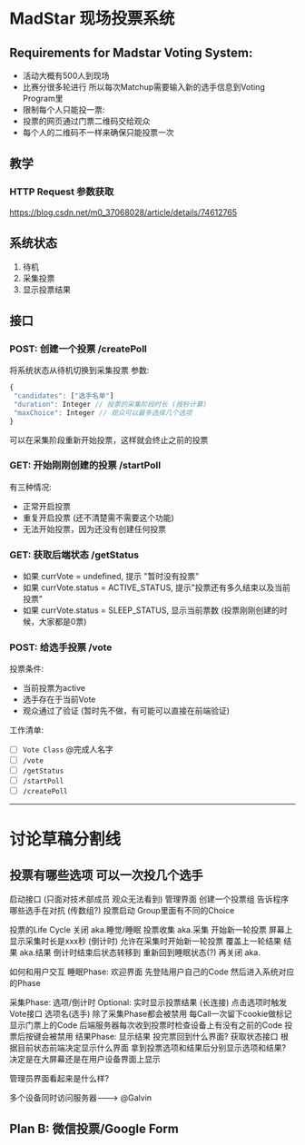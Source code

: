 # MadStar 现场投票系统

## Requirements for Madstar Voting System: 
* 活动大概有500人到现场
* 比赛分很多轮进行 所以每次Matchup需要输入新的选手信息到Voting Program里
* 限制每个人只能投一票: 
* 投票的网页通过门票二维码交给观众
* 每个人的二维码不一样来确保只能投票一次

## 教学
### HTTP Request 参数获取
https://blog.csdn.net/m0_37068028/article/details/74612765

## 系统状态
1. 待机 
2. 采集投票
3. 显示投票结果

## 接口
### POST: 创建一个投票 **/createPoll**
将系统状态从待机切换到采集投票
参数:
``` javascript
{
 "candidates": ["选手名单"]
 "duration": Integer // 投票的采集阶段时长 (按秒计算)
 "maxChoice": Integer // 观众可以最多选择几个选项
}
```
可以在采集阶段重新开始投票，这样就会终止之前的投票

### GET: 开始刚刚创建的投票 **/startPoll**
有三种情况:
* 正常开启投票
* 重复开启投票 (还不清楚需不需要这个功能)
* 无法开始投票，因为还没有创建任何投票

### GET: 获取后端状态 **/getStatus** 

* 如果 currVote = undefined, 提示 "暂时没有投票" 
* 如果 currVote.status = ACTIVE_STATUS, 提示"投票还有多久结束以及当前投票"
* 如果 currVote.status = SLEEP_STATUS, 显示当前票数 (投票刚刚创建的时候，大家都是0票)

### POST: 给选手投票 **/vote**
投票条件:
* 当前投票为active
* 选手存在于当前Vote
* 观众通过了验证 (暂时先不做，有可能可以直接在前端验证)


工作清单:
- [ ] ```Vote Class``` @完成人名字
- [ ] ```/vote```
- [ ] ```/getStatus```
- [ ] ```/startPoll```
- [ ] ```/createPoll```

---
# 讨论草稿分割线




## 投票有哪些选项 可以一次投几个选手

启动接口  (只面对技术部成员 观众无法看到)
管理界面
创建一个投票组 
告诉程序哪些选手在对抗  (传数组?)
投票启动
Group里面有不同的Choice

投票的Life Cycle
关闭 aka.睡觉/睡眠
投票收集 aka.采集
开始新一轮投票
屏幕上显示采集时长是xxx秒 (倒计时)
允许在采集时开始新一轮投票 覆盖上一轮结果
结果 aka.结果
倒计时结束后状态转移到
重新回到睡眠状态(?)
再关闭 aka.

如何和用户交互
睡眠Phase: 欢迎界面
先登陆用户自己的Code
然后进入系统对应的Phase

采集Phase: 选项/倒计时
Optional: 实时显示投票结果 (长连接)
点击选项时触发Vote接口
选项名(选手)
除了采集Phase都会被禁用
每Call一次留下cookie做标记
显示门票上的Code
后端服务器每次收到投票时检查设备上有没有之前的Code
投票后按键会被禁用
结果Phase: 显示结果
投完票回到什么界面?
获取状态接口
根据目前状态前端决定显示什么界面
拿到投票选项和结果后分别显示选项和结果?
决定是在大屏幕还是在用户设备界面上显示

管理员界面看起来是什么样?

多个设备同时访问服务器---> @Galvin

## Plan B: 微信投票/Google Form